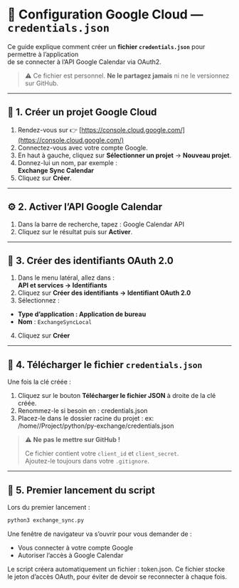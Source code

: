 # 🔧 Configuration Google Cloud — `credentials.json`

Ce guide explique comment créer un **fichier `credentials.json`** pour permettre à l’application  
de se connecter à l’API Google Calendar via OAuth2.

> ⚠️ Ce fichier est personnel. **Ne le partagez jamais** ni ne le versionnez sur GitHub.

---

## 🧩 1. Créer un projet Google Cloud

1. Rendez-vous sur 👉 [https://console.cloud.google.com/](https://console.cloud.google.com/)
2. Connectez-vous avec votre compte Google.
3. En haut à gauche, cliquez sur **Sélectionner un projet** → **Nouveau projet**.
4. Donnez-lui un nom, par exemple :  
   **Exchange Sync Calendar**
5. Cliquez sur **Créer**.

---

## ⚙️ 2. Activer l’API Google Calendar

1. Dans la barre de recherche, tapez : Google Calendar API
2. Cliquez sur le résultat puis sur **Activer**.

---

## 🔑 3. Créer des identifiants OAuth 2.0

1. Dans le menu latéral, allez dans :  
   **API et services → Identifiants**
2. Cliquez sur **Créer des identifiants → Identifiant OAuth 2.0**
3. Sélectionnez :
- **Type d’application : Application de bureau**
- **Nom** : `ExchangeSyncLocal`
4. Cliquez sur **Créer**

---

## 💾 4. Télécharger le fichier `credentials.json`

Une fois la clé créée :
1. Cliquez sur le bouton **Télécharger le fichier JSON** à droite de la clé créée.
2. Renommez-le si besoin en : credentials.json
3. Placez-le dans le dossier racine du projet : ex: /home/<user>/Project/python/py-exchange/credentials.json

> ⚠️ **Ne pas le mettre sur GitHub !**
>
> Ce fichier contient votre `client_id` et `client_secret`.  
> Ajoutez-le toujours dans votre `.gitignore`.

---

## 🧠 5. Premier lancement du script

Lors du premier lancement :
```bash
python3 exchange_sync.py
```

Une fenêtre de navigateur va s’ouvrir pour vous demander de :
- Vous connecter à votre compte Google
- Autoriser l’accès à Google Calendar

Le script créera automatiquement un fichier : token.json.
Ce fichier stocke le jeton d’accès OAuth, pour éviter de devoir se reconnecter à chaque fois.